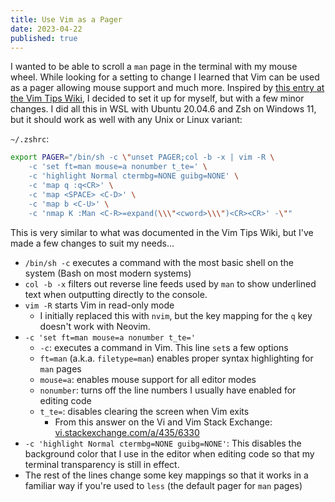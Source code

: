 ```yaml
---
title: Use Vim as a Pager
date: 2023-04-22
published: true
---
```

I wanted to be able to scroll a `man` page in the terminal with my mouse wheel. While looking for a setting to change I learned that Vim can be used as a pager allowing mouse support and much more.
Inspired by [this entry at the Vim Tips Wiki](https://vim.fandom.com/wiki/Using_vim_as_a_man-page_viewer_under_Unix), I decided to set it up for myself, but with a few minor changes. I did all this in WSL with Ubuntu 20.04.6 and Zsh on Windows 11, but it should work as well with any Unix or Linux variant:

`~/.zshrc`:
```bash
export PAGER="/bin/sh -c \"unset PAGER;col -b -x | vim -R \
    -c 'set ft=man mouse=a nonumber t_te=' \
    -c 'highlight Normal ctermbg=NONE guibg=NONE' \
    -c 'map q :q<CR>' \
    -c 'map <SPACE> <C-D>' \
    -c 'map b <C-U>' \
    -c 'nmap K :Man <C-R>=expand(\\\"<cword>\\\")<CR><CR>' -\""
```

This is very similar to what was documented in the Vim Tips Wiki, but I've made a few changes to suit my needs...

- `/bin/sh -c` executes a command with the most basic shell on the system (Bash on most modern systems)
- `col -b -x` filters out reverse line feeds used by `man` to show underlined text when outputting directly to the console.
- `vim -R` starts Vim in read-only mode
    - I initially replaced this with `nvim`, but the key mapping for the `q` key doesn't work with Neovim.
- `-c 'set ft=man mouse=a nonumber t_te='`
    - `-c`: executes a command in Vim. This line `set`s a few options
    - `ft=man` (a.k.a. `filetype=man`) enables proper syntax highlighting for `man` pages
    - `mouse=a`: enables mouse support for all editor modes
    - `nonumber`: turns off the line numbers I usually have enabled for editing code
    - `t_te=`: disables clearing the screen when Vim exits
        - From this answer on the Vi and Vim Stack Exchange: [vi.stackexchange.com/a/435/6330](https://vi.stackexchange.com/a/435/6330)
- `-c 'highlight Normal ctermbg=NONE guibg=NONE'`: This disables the background color that I use in the editor when editing code so that my terminal transparency is still in effect.
- The rest of the lines change some key mappings so that it works in a familiar way if you're used to `less` (the default pager for `man` pages)

